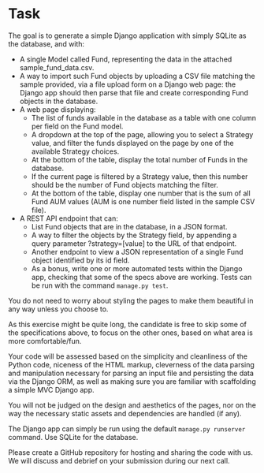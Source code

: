 # Task

The goal is to generate a simple Django application with simply SQLite as the database, and with:

* A single Model called Fund, representing the data in the attached sample_fund_data.csv.
* A way to import such Fund objects by uploading a CSV file matching the sample provided, via a file upload form on a Django web page: the Django app should then parse that file and create corresponding Fund objects in the database.
* A web page displaying:
  * The list of funds available in the database as a table with one column per field on the Fund model.
  * A dropdown at the top of the page, allowing you to select a Strategy value, and filter the funds displayed on the page by one of the available Strategy choices.
  * At the bottom of the table, display the total number of Funds in the database.
  * If the current page is filtered by a Strategy value, then this number should be the number of Fund objects matching the filter.
  * At the bottom of the table, display one number that is the sum of all Fund AUM values (AUM is one number field listed in the sample CSV file).
* A REST API endpoint that can:
  * List Fund objects that are in the database, in a JSON format.
  * A way to filter the objects by the Strategy field, by appending a query parameter ?strategy=[value] to the URL of that endpoint.
  * Another endpoint to view a JSON representation of a single Fund object identified by its id field.
  * As a bonus, write one or more automated tests within the Django app, checking that some of the specs above are working. Tests can be run with the command `manage.py test`.

You do not need to worry about styling the pages to make them beautiful in any way unless you choose to.

As this exercise might be quite long, the candidate is free to skip some of the specifications above, to focus on the other ones, based on what area is more comfortable/fun.

Your code will be assessed based on the simplicity and cleanliness of the Python code, niceness of the HTML markup, cleverness of the data parsing and manipulation necessary for parsing an input file and persisting the data via the Django ORM, as well as making sure you are familiar with scaffolding a simple MVC Django app.

You will not be judged on the design and aesthetics of the pages, nor on the way the necessary static assets and dependencies are handled (if any).

The Django app can simply be run using the default `manage.py runserver` command. Use SQLite for the database.

Please create a GitHub repository for hosting and sharing the code with us. We will discuss and debrief on your submission during our next call.
